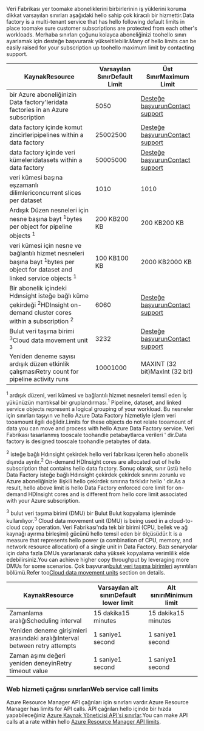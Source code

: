 <span data-ttu-id="085d1-101">Veri Fabrikası yer toomake aboneliklerini birbirlerinin iş yüklerini koruma dikkat varsayılan sınırları aşağıdaki hello sahip çok kiracılı bir hizmettir.</span><span class="sxs-lookup"><span data-stu-id="085d1-101">Data factory is a multi-tenant service that has hello following default limits in place toomake sure customer subscriptions are protected from each other's workloads.</span></span> <span data-ttu-id="085d1-102">Merhaba sınırları çoğunu kolayca aboneliğinizi toohello sınırı ayarlamak için desteğe başvurarak yükseltilebilir.</span><span class="sxs-lookup"><span data-stu-id="085d1-102">Many of hello limits can be easily raised for your subscription up toohello maximum limit by contacting support.</span></span>

| <span data-ttu-id="085d1-103">**Kaynak**</span><span class="sxs-lookup"><span data-stu-id="085d1-103">**Resource**</span></span> | <span data-ttu-id="085d1-104">**Varsayılan Sınır**</span><span class="sxs-lookup"><span data-stu-id="085d1-104">**Default Limit**</span></span> | <span data-ttu-id="085d1-105">**Üst Sınır**</span><span class="sxs-lookup"><span data-stu-id="085d1-105">**Maximum Limit**</span></span> |
| --- | --- | --- |
| <span data-ttu-id="085d1-106">bir Azure aboneliğinizin Data factory'leri</span><span class="sxs-lookup"><span data-stu-id="085d1-106">data factories in an Azure subscription</span></span> |<span data-ttu-id="085d1-107">50</span><span class="sxs-lookup"><span data-stu-id="085d1-107">50</span></span> |[<span data-ttu-id="085d1-108">Desteğe başvurun</span><span class="sxs-lookup"><span data-stu-id="085d1-108">Contact support</span></span>](https://azure.microsoft.com/blog/2014/06/04/azure-limits-quotas-increase-requests/) |
| <span data-ttu-id="085d1-109">data factory içinde komut zincirleri</span><span class="sxs-lookup"><span data-stu-id="085d1-109">pipelines within a data factory</span></span> |<span data-ttu-id="085d1-110">2500</span><span class="sxs-lookup"><span data-stu-id="085d1-110">2500</span></span> |[<span data-ttu-id="085d1-111">Desteğe başvurun</span><span class="sxs-lookup"><span data-stu-id="085d1-111">Contact support</span></span>](https://azure.microsoft.com/blog/2014/06/04/azure-limits-quotas-increase-requests/) |
| <span data-ttu-id="085d1-112">data factory içinde veri kümeleri</span><span class="sxs-lookup"><span data-stu-id="085d1-112">datasets within a data factory</span></span> |<span data-ttu-id="085d1-113">5000</span><span class="sxs-lookup"><span data-stu-id="085d1-113">5000</span></span> |[<span data-ttu-id="085d1-114">Desteğe başvurun</span><span class="sxs-lookup"><span data-stu-id="085d1-114">Contact support</span></span>](https://azure.microsoft.com/blog/2014/06/04/azure-limits-quotas-increase-requests/) |
| <span data-ttu-id="085d1-115">veri kümesi başına eşzamanlı dilimleri</span><span class="sxs-lookup"><span data-stu-id="085d1-115">concurrent slices per dataset</span></span> |<span data-ttu-id="085d1-116">10</span><span class="sxs-lookup"><span data-stu-id="085d1-116">10</span></span> |<span data-ttu-id="085d1-117">10</span><span class="sxs-lookup"><span data-stu-id="085d1-117">10</span></span> |
| <span data-ttu-id="085d1-118">Ardışık Düzen nesneleri için nesne başına bayt <sup>1</sup></span><span class="sxs-lookup"><span data-stu-id="085d1-118">bytes per object for pipeline objects <sup>1</sup></span></span> |<span data-ttu-id="085d1-119">200 KB</span><span class="sxs-lookup"><span data-stu-id="085d1-119">200 KB</span></span> |<span data-ttu-id="085d1-120">200 KB</span><span class="sxs-lookup"><span data-stu-id="085d1-120">200 KB</span></span> |
| <span data-ttu-id="085d1-121">veri kümesi için nesne ve bağlantılı hizmet nesneleri başına bayt <sup>1</sup></span><span class="sxs-lookup"><span data-stu-id="085d1-121">bytes per object for dataset and linked service objects <sup>1</sup></span></span> |<span data-ttu-id="085d1-122">100 KB</span><span class="sxs-lookup"><span data-stu-id="085d1-122">100 KB</span></span> |<span data-ttu-id="085d1-123">2000 KB</span><span class="sxs-lookup"><span data-stu-id="085d1-123">2000 KB</span></span> |
| <span data-ttu-id="085d1-124">Bir abonelik içindeki Hdınsight isteğe bağlı küme çekirdeği <sup>2</sup></span><span class="sxs-lookup"><span data-stu-id="085d1-124">HDInsight on-demand cluster cores within a subscription <sup>2</sup></span></span> |<span data-ttu-id="085d1-125">60</span><span class="sxs-lookup"><span data-stu-id="085d1-125">60</span></span> |[<span data-ttu-id="085d1-126">Desteğe başvurun</span><span class="sxs-lookup"><span data-stu-id="085d1-126">Contact support</span></span>](https://azure.microsoft.com/blog/2014/06/04/azure-limits-quotas-increase-requests/) |
| <span data-ttu-id="085d1-127">Bulut veri taşıma birimi <sup>3</sup></span><span class="sxs-lookup"><span data-stu-id="085d1-127">Cloud data movement unit <sup>3</sup></span></span> |<span data-ttu-id="085d1-128">32</span><span class="sxs-lookup"><span data-stu-id="085d1-128">32</span></span> |[<span data-ttu-id="085d1-129">Desteğe başvurun</span><span class="sxs-lookup"><span data-stu-id="085d1-129">Contact support</span></span>](https://azure.microsoft.com/blog/2014/06/04/azure-limits-quotas-increase-requests/) |
| <span data-ttu-id="085d1-130">Yeniden deneme sayısı ardışık düzen etkinlik çalışması</span><span class="sxs-lookup"><span data-stu-id="085d1-130">Retry count for pipeline activity runs</span></span> |<span data-ttu-id="085d1-131">1000</span><span class="sxs-lookup"><span data-stu-id="085d1-131">1000</span></span> |<span data-ttu-id="085d1-132">MAXINT (32 bit)</span><span class="sxs-lookup"><span data-stu-id="085d1-132">MaxInt (32 bit)</span></span> |

<span data-ttu-id="085d1-133"><sup>1</sup> ardışık düzeni, veri kümesi ve bağlantılı hizmet nesneleri temsil eden İş yükünüzün mantıksal bir gruplandırması.</span><span class="sxs-lookup"><span data-stu-id="085d1-133"><sup>1</sup> Pipeline, dataset, and linked service objects represent a logical grouping of your workload.</span></span> <span data-ttu-id="085d1-134">Bu nesneler için sınırları taşıyın ve hello Azure Data Factory hizmetiyle işlem veri tooamount ilgili değildir.</span><span class="sxs-lookup"><span data-stu-id="085d1-134">Limits for these objects do not relate tooamount of data you can move and process with hello Azure Data Factory service.</span></span> <span data-ttu-id="085d1-135">Veri Fabrikası tasarlanmış tooscale toohandle petabaytlarca verileri ' dir.</span><span class="sxs-lookup"><span data-stu-id="085d1-135">Data factory is designed tooscale toohandle petabytes of data.</span></span>

<span data-ttu-id="085d1-136"><sup>2</sup> isteğe bağlı Hdınsight çekirdek hello veri fabrikası içeren hello abonelik dışında ayrılır.</span><span class="sxs-lookup"><span data-stu-id="085d1-136"><sup>2</sup> On-demand HDInsight cores are allocated out of hello subscription that contains hello data factory.</span></span> <span data-ttu-id="085d1-137">Sonuç olarak, sınır üstü hello Data Factory isteğe bağlı Hdınsight çekirdek çekirdek sınırını zorunlu ve Azure aboneliğinizle ilişkili hello çekirdek sınırına farklıdır hello ' dir.</span><span class="sxs-lookup"><span data-stu-id="085d1-137">As a result, hello above limit is hello Data Factory enforced core limit for on-demand HDInsight cores and is different from hello core limit associated with your Azure subscription.</span></span>

<span data-ttu-id="085d1-138"><sup>3</sup> bulut veri taşıma birimi (DMU) bir Bulut Bulut kopyalama işleminde kullanılıyor.</span><span class="sxs-lookup"><span data-stu-id="085d1-138"><sup>3</sup> Cloud data movement unit (DMU) is being used in a cloud-to-cloud copy operation.</span></span> <span data-ttu-id="085d1-139">Veri Fabrikası'nda tek bir birimi (CPU, bellek ve ağ kaynağı ayırma birleşimi) gücünü hello temsil eden bir ölçüsüdür.</span><span class="sxs-lookup"><span data-stu-id="085d1-139">It is a measure that represents hello power (a combination of CPU, memory, and network resource allocation) of a single unit in Data Factory.</span></span> <span data-ttu-id="085d1-140">Bazı senaryolar için daha fazla DMUs yararlanarak daha yüksek kopyalama verimlilik elde edebilirsiniz.</span><span class="sxs-lookup"><span data-stu-id="085d1-140">You can achieve higher copy throughput by leveraging more DMUs for some scenarios.</span></span> <span data-ttu-id="085d1-141">Çok başvuran[bulut veri taşıma birimleri](../articles/data-factory/data-factory-copy-activity-performance.md#cloud-data-movement-units) ayrıntıları bölümü.</span><span class="sxs-lookup"><span data-stu-id="085d1-141">Refer too[Cloud data movement units](../articles/data-factory/data-factory-copy-activity-performance.md#cloud-data-movement-units) section on details.</span></span>

| <span data-ttu-id="085d1-142">**Kaynak**</span><span class="sxs-lookup"><span data-stu-id="085d1-142">**Resource**</span></span> | <span data-ttu-id="085d1-143">**Varsayılan alt sınırı**</span><span class="sxs-lookup"><span data-stu-id="085d1-143">**Default lower limit**</span></span> | <span data-ttu-id="085d1-144">**Alt sınırı**</span><span class="sxs-lookup"><span data-stu-id="085d1-144">**Minimum limit**</span></span> |
| --- | --- | --- |
| <span data-ttu-id="085d1-145">Zamanlama aralığı</span><span class="sxs-lookup"><span data-stu-id="085d1-145">Scheduling interval</span></span> |<span data-ttu-id="085d1-146">15 dakika</span><span class="sxs-lookup"><span data-stu-id="085d1-146">15 minutes</span></span> |<span data-ttu-id="085d1-147">15 dakika</span><span class="sxs-lookup"><span data-stu-id="085d1-147">15 minutes</span></span> |
| <span data-ttu-id="085d1-148">Yeniden deneme girişimleri arasındaki aralığı</span><span class="sxs-lookup"><span data-stu-id="085d1-148">Interval between retry attempts</span></span> |<span data-ttu-id="085d1-149">1 saniye</span><span class="sxs-lookup"><span data-stu-id="085d1-149">1 second</span></span> |<span data-ttu-id="085d1-150">1 saniye</span><span class="sxs-lookup"><span data-stu-id="085d1-150">1 second</span></span> |
| <span data-ttu-id="085d1-151">Zaman aşımı değeri yeniden deneyin</span><span class="sxs-lookup"><span data-stu-id="085d1-151">Retry timeout value</span></span> |<span data-ttu-id="085d1-152">1 saniye</span><span class="sxs-lookup"><span data-stu-id="085d1-152">1 second</span></span> |<span data-ttu-id="085d1-153">1 saniye</span><span class="sxs-lookup"><span data-stu-id="085d1-153">1 second</span></span> |

### <a name="web-service-call-limits"></a><span data-ttu-id="085d1-154">Web hizmeti çağrısı sınırları</span><span class="sxs-lookup"><span data-stu-id="085d1-154">Web service call limits</span></span>
<span data-ttu-id="085d1-155">Azure Resource Manager API çağrıları için sınırları vardır.</span><span class="sxs-lookup"><span data-stu-id="085d1-155">Azure Resource Manager has limits for API calls.</span></span> <span data-ttu-id="085d1-156">API çağrıları hello içinde bir hızda yapabileceğiniz [Azure Kaynak Yöneticisi API'si sınırlar](../articles/azure-subscription-service-limits.md#resource-group-limits).</span><span class="sxs-lookup"><span data-stu-id="085d1-156">You can make API calls at a rate within hello [Azure Resource Manager API limits](../articles/azure-subscription-service-limits.md#resource-group-limits).</span></span>
